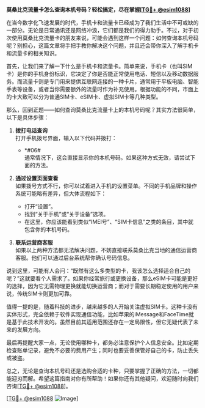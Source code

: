 **莫桑比克流量卡怎么查询本机号码？轻松搞定，尽在掌握[[TG💪+ @esim1088](https://t.me/s/esim1088)]**

在当今数字化飞速发展的时代，手机卡和流量卡已经成为了我们生活中不可或缺的一部分。无论是日常通讯还是网络冲浪，它们都是我们的得力助手。不过，对于初次使用莫桑比克流量卡的朋友来说，可能会遇到这样一个问题：如何查询本机号码呢？别担心，这篇文章将手把手教你解决这个问题，并且还会带你深入了解手机卡和流量卡的相关知识。

首先，让我们来了解一下什么是手机卡和流量卡。简单来说，手机卡（也叫SIM卡）是你的手机身份标识，它决定了你是否能正常使用电话、短信以及移动数据服务。而流量卡则是专门用来提供互联网连接的一种卡片，通常用于平板电脑、智能手表等设备，或者当你需要额外的流量时作为补充使用。根据功能的不同，市面上的卡大致可以分为普通SIM卡、eSIM卡、虚拟SIM卡等几种类型。

那么，回到正题——如何查询莫桑比克流量卡上的本机号码呢？其实方法很简单，以下是具体步骤：

1. **拨打电话查询**  
   打开手机拨号界面，输入以下代码并拨打：
   - *#06#  
     通常情况下，这会直接显示你的本机号码。如果这种方式无效，请尝试下面的方法。

2. **通过设置页面查看**  
   如果拨号方式不行，你可以试着进入手机的设置菜单。不同的手机品牌和操作系统可能略有差异，但大体流程如下：
   - 打开“设置”。
   - 找到“关于手机”或“关于设备”选项。
   - 在这里，你应该能看到类似“IMEI号”、“SIM卡信息”之类的条目，其中就包含你的本机号码。

3. **联系运营商客服**  
   如果以上两种方法都无法解决问题，不妨直接联系莫桑比克当地的通信运营商客服。他们可以通过后台系统帮你确认号码信息。

说到这里，可能有人会问：“既然有这么多类型的卡，我该怎么选择适合自己的呢？”这就要看个人需求了。如果你经常旅行或更换设备，那么eSIM卡可能是更好的选择，因为它无需物理更换就能切换运营商；而对于需要长期稳定使用的用户来说，传统SIM卡则更加可靠。

值得一提的是，随着科技的进步，越来越多的人开始关注虚拟SIM卡。这种卡没有实体形式，完全依赖于软件实现通信功能，比如苹果的iMessage和FaceTime就是基于此技术开发的。虽然目前其适用范围还存在一定局限性，但它无疑代表了未来的发展方向。

最后再提醒大家一点，无论使用哪种卡，都务必注意保护个人信息安全。比如定期检查账单记录，避免不必要的费用产生；同时也要妥善保管好自己的卡，防止丢失或被盗。

总之，无论是查询本机号码还是选购合适的卡种，只要掌握了正确的方法，一切都能迎刃而解。希望这篇指南对你有所帮助！如果你还有其他疑问，欢迎随时向我们咨询[[TG💪+ @esim1088](https://t.me/s/esim1088)]。

[[TG💪+ @esim1088](https://t.me/s/esim1088) ![Image](https://i.postimg.cc/4NQfJmqS/Snipaste-2025-05-13-00-14-12.png)]